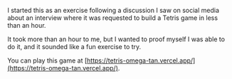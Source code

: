 I started this as an exercise following a discussion I saw on social media about an interview where it was requested to build a Tetris game in less than an hour.

It took more than an hour to me, but I wanted to proof myself I was able to do it, and it sounded like a fun exercise to try.

You can play this game at [https://tetris-omega-tan.vercel.app/](https://tetris-omega-tan.vercel.app/).
